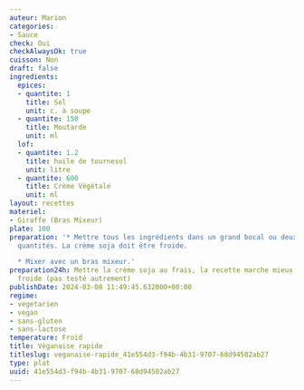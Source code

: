 ```yaml
---
auteur: Marion
categories:
- Sauce
check: Oui
checkAlwaysOk: true
cuisson: Non
draft: false
ingredients:
  epices:
  - quantite: 1
    title: Sel
    unit: c. à soupe
  - quantite: 150
    title: Moutarde
    unit: ml
  lof:
  - quantite: 1.2
    title: huile de tournesol
    unit: litre
  - quantite: 600
    title: Crème Végétale
    unit: ml
layout: recettes
materiel:
- Giraffe (Bras Mixeur)
plate: 100
preparation: '* Mettre tous les ingrédients dans un grand bocal ou deux selon les
  quantités. La crème soja doit être froide.

  * Mixer avec un bras mixeur.'
preparation24h: Mettre la crème soja au frais, la recette marche mieux si elle est
  froide (pas testé autrement)
publishDate: 2024-03-08 11:49:45.632000+00:00
regime:
- vegetarien
- vegan
- sans-gluten
- sans-lactose
temperature: Froid
title: Véganaise rapide
titleslug: veganaise-rapide_41e554d3-f94b-4b31-9707-68d94502ab27
type: plat
uuid: 41e554d3-f94b-4b31-9707-68d94502ab27
---
```


